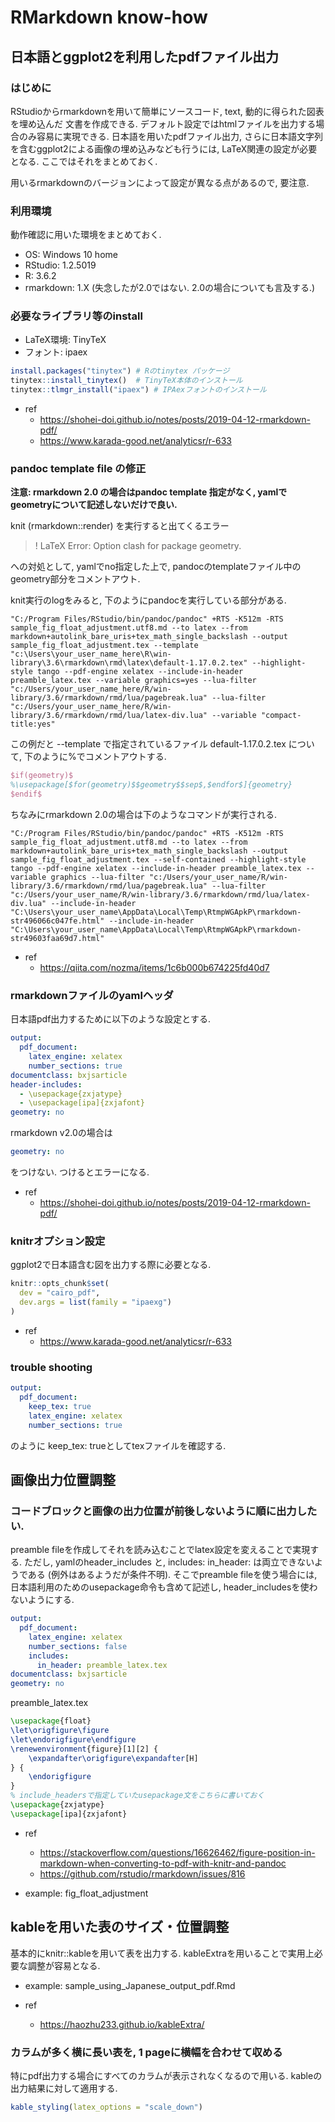 # RMarkdown know-how

## 日本語とggplot2を利用したpdfファイル出力

### はじめに

RStudioからrmarkdownを用いて簡単にソースコード, text, 動的に得られた図表を埋め込んだ
文書を作成できる. デフォルト設定ではhtmlファイルを出力する場合のみ容易に実現できる.
日本語を用いたpdfファイル出力, さらに日本語文字列を含むggplot2による画像の埋め込みなども行うには, 
LaTeX関連の設定が必要となる. ここではそれをまとめておく.

用いるrmarkdownのバージョンによって設定が異なる点があるので, 要注意.

### 利用環境

動作確認に用いた環境をまとめておく.

- OS: Windows 10 home
- RStudio: 1.2.5019
- R: 3.6.2
- rmarkdown: 1.X (失念したが2.0ではない. 2.0の場合についても言及する.)

### 必要なライブラリ等のinstall

- LaTeX環境: TinyTeX
- フォント: ipaex

``` r
install.packages("tinytex") # Rのtinytex パッケージ
tinytex::install_tinytex()  # TinyTeX本体のインストール
tinytex::tlmgr_install("ipaex") # IPAexフォントのインストール
```

- ref
    - https://shohei-doi.github.io/notes/posts/2019-04-12-rmarkdown-pdf/
    - https://www.karada-good.net/analyticsr/r-633

### pandoc template file の修正

**注意: rmarkdown 2.0 の場合はpandoc template 指定がなく, yamlでgeometryについて記述しないだけで良い.**

knit (rmarkdown::render) を実行すると出てくるエラー

> ! LaTeX Error: Option clash for package geometry.

への対処として, 
yamlでno指定した上で, pandocのtemplateファイル中のgeometry部分をコメントアウト.

knit実行のlogをみると, 下のようにpandocを実行している部分がある.

``` text
"C:/Program Files/RStudio/bin/pandoc/pandoc" +RTS -K512m -RTS sample_fig_float_adjustment.utf8.md --to latex --from markdown+autolink_bare_uris+tex_math_single_backslash --output sample_fig_float_adjustment.tex --template "c:\Users\your_user_name_here\R\win-library\3.6\rmarkdown\rmd\latex\default-1.17.0.2.tex" --highlight-style tango --pdf-engine xelatex --include-in-header preamble_latex.tex --variable graphics=yes --lua-filter "c:/Users/your_user_name_here/R/win-library/3.6/rmarkdown/rmd/lua/pagebreak.lua" --lua-filter "c:/Users/your_user_name_here/R/win-library/3.6/rmarkdown/rmd/lua/latex-div.lua" --variable "compact-title:yes" 
```

この例だと
--template 
で指定されているファイル default-1.17.0.2.tex
について, 下のように%でコメントアウトする.

``` latex
$if(geometry)$
%\usepackage[$for(geometry)$$geometry$$sep$,$endfor$]{geometry}
$endif$
```

ちなみにrmarkdown 2.0の場合は下のようなコマンドが実行される.

``` text
"C:/Program Files/RStudio/bin/pandoc/pandoc" +RTS -K512m -RTS sample_fig_float_adjustment.utf8.md --to latex --from markdown+autolink_bare_uris+tex_math_single_backslash --output sample_fig_float_adjustment.tex --self-contained --highlight-style tango --pdf-engine xelatex --include-in-header preamble_latex.tex --variable graphics --lua-filter "c:/Users/your_user_name/R/win-library/3.6/rmarkdown/rmd/lua/pagebreak.lua" --lua-filter "c:/Users/your_user_name/R/win-library/3.6/rmarkdown/rmd/lua/latex-div.lua" --include-in-header "C:\Users\your_user_name\AppData\Local\Temp\RtmpWGApkP\rmarkdown-str496066c047fe.html" --include-in-header "C:\Users\your_user_name\AppData\Local\Temp\RtmpWGApkP\rmarkdown-str49603faa69d7.html"
```

- ref
  - https://qiita.com/nozma/items/1c6b000b674225fd40d7

### rmarkdownファイルのyamlヘッダ

日本語pdf出力するために以下のような設定とする.

``` yaml
output:
  pdf_document: 
    latex_engine: xelatex 
    number_sections: true
documentclass: bxjsarticle
header-includes: 
  - \usepackage{zxjatype} 
  - \usepackage[ipa]{zxjafont} 
geometry: no

```

rmarkdown v2.0の場合は

``` yaml
geometry: no
```
をつけない. つけるとエラーになる.

- ref
    - https://shohei-doi.github.io/notes/posts/2019-04-12-rmarkdown-pdf/

### knitrオプション設定

ggplot2で日本語含む図を出力する際に必要となる.

``` r
knitr::opts_chunk$set(
  dev = "cairo_pdf",
  dev.args = list(family = "ipaexg")
)
```

- ref
    - https://www.karada-good.net/analyticsr/r-633


### trouble shooting

``` yaml
output:
  pdf_document: 
    keep_tex: true
    latex_engine: xelatex 
    number_sections: true
```

のように keep_tex: trueとしてtexファイルを確認する.


## 画像出力位置調整

### コードブロックと画像の出力位置が前後しないように順に出力したい.

preamble fileを作成してそれを読み込むことでlatex設定を変えることで実現する.
ただし, yamlのheader_includes と, includes: in_header: は両立できないようである (例外はあるようだが条件不明). そこでpreamble fileを使う場合には,
日本語利用のためのusepackage命令も含めて記述し, header_includesを使わないようにする.

``` yaml
output:
  pdf_document: 
    latex_engine: xelatex 
    number_sections: false
    includes:
      in_header: preamble_latex.tex
documentclass: bxjsarticle
geometry: no

```

preamble_latex.tex 

``` latex
\usepackage{float}
\let\origfigure\figure
\let\endorigfigure\endfigure
\renewenvironment{figure}[1][2] {
    \expandafter\origfigure\expandafter[H]
} {
    \endorigfigure
}
% include_headersで指定していたusepackage文をこちらに書いておく
\usepackage{zxjatype} 
\usepackage[ipa]{zxjafont}
```

- ref
  - https://stackoverflow.com/questions/16626462/figure-position-in-markdown-when-converting-to-pdf-with-knitr-and-pandoc
  - https://github.com/rstudio/rmarkdown/issues/816

- example: fig_float_adjustment

## kableを用いた表のサイズ・位置調整

基本的にknitr::kableを用いて表を出力する. 
kableExtraを用いることで実用上必要な調整が容易となる.

- example: sample_using_Japanese_output_pdf.Rmd

- ref
  - https://haozhu233.github.io/kableExtra/

### カラムが多く横に長い表を, 1 pageに横幅を合わせて収める

特にpdf出力する場合にすべてのカラムが表示されなくなるので用いる.
kableの出力結果に対して適用する.

``` r
kable_styling(latex_options = "scale_down")
```


